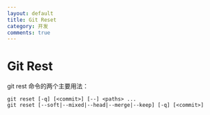 ```yaml
---
layout: default
title: Git Reset
category: 开发
comments: true
---
```


# Git Rest


git rest 命令的两个主要用法：

```
git reset [-q] [<commit>] [--] <paths> ...
git reset [--soft|--mixed|--head|--merge|--keep] [-q] [<commit>]
```